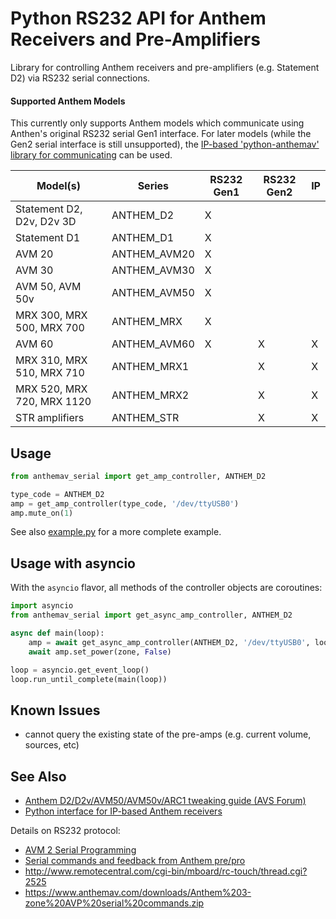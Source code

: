 # Python RS232 API for Anthem Receivers and Pre-Amplifiers

Library for controlling Anthem receivers and pre-amplifiers (e.g. Statement D2) via RS232 serial connections.

#### Supported Anthem Models

This currently only supports Anthem models which communicate using Anthen's original RS232 serial Gen1 interface. For later models (while the Gen2 serial interface is still unsupported), the [IP-based 'python-anthemav' library for communicating](https://github.com/nugget/python-anthemav) can be used.

|  Model(s)                        | Series       | RS232 Gen1 | RS232 Gen2 | IP |
|  ------------------------------- | ------------ | -------- | -------- | -- |
|  Statement D2, D2v, D2v 3D       | ANTHEM_D2    | X |   |   |
|  Statement D1                    | ANTHEM_D1    | X |   |   |
|  AVM 20                          | ANTHEM_AVM20 | X |   |   |
|  AVM 30                          | ANTHEM_AVM30 | X |   |   |
|  AVM 50, AVM 50v                 | ANTHEM_AVM50 | X |   |   |
|  MRX 300, MRX 500, MRX 700       | ANTHEM_MRX   | X |   |   |
|  AVM 60                          | ANTHEM_AVM60 | X | X | X | 
|  MRX 310, MRX 510, MRX 710       | ANTHEM_MRX1  |   | X | X |
|  MRX 520, MRX 720, MRX 1120      | ANTHEM_MRX2  |   | X | X |
|  STR amplifiers                  | ANTHEM_STR   |   | X | X |

## Usage

```python
from anthemav_serial import get_amp_controller, ANTHEM_D2

type_code = ANTHEM_D2
amp = get_amp_controller(type_code, '/dev/ttyUSB0')
amp.mute_on(1)
```

See also [example.py](example.py) for a more complete example.

## Usage with asyncio

With the `asyncio` flavor, all methods of the controller objects are coroutines:

```python
import asyncio
from anthemav_serial import get_async_amp_controller, ANTHEM_D2

async def main(loop):
    amp = await get_async_amp_controller(ANTHEM_D2, '/dev/ttyUSB0', loop)
    await amp.set_power(zone, False)

loop = asyncio.get_event_loop()
loop.run_until_complete(main(loop))
```

## Known Issues

* cannot query the existing state of the pre-amps (e.g. current volume, sources, etc)

## See Also

* [Anthem D2/D2v/AVM50/AVM50v/ARC1 tweaking guide (AVS Forum)](https://www.avsforum.com/forum/90-receivers-amps-processors/678260-anthem-d2-d2v-avm50-avm50v-arc1-tweaking-guide-1510.html)
* [Python interface for IP-based Anthem receivers](https://github.com/nugget/python-anthemav)

Details on RS232 protocol:

* [AVM 2 Serial Programming](https://www.avsforum.com/forum/26-home-theater-computers/188206-rs232-control-avm-2-help.html#post1521446)
* [Serial commands and feedback from Anthem pre/pro](http://allonis.com/forum/viewtopic.php?t=2185)
* http://www.remotecentral.com/cgi-bin/mboard/rc-touch/thread.cgi?2525
* https://www.anthemav.com/downloads/Anthem%203-zone%20AVP%20serial%20commands.zip
